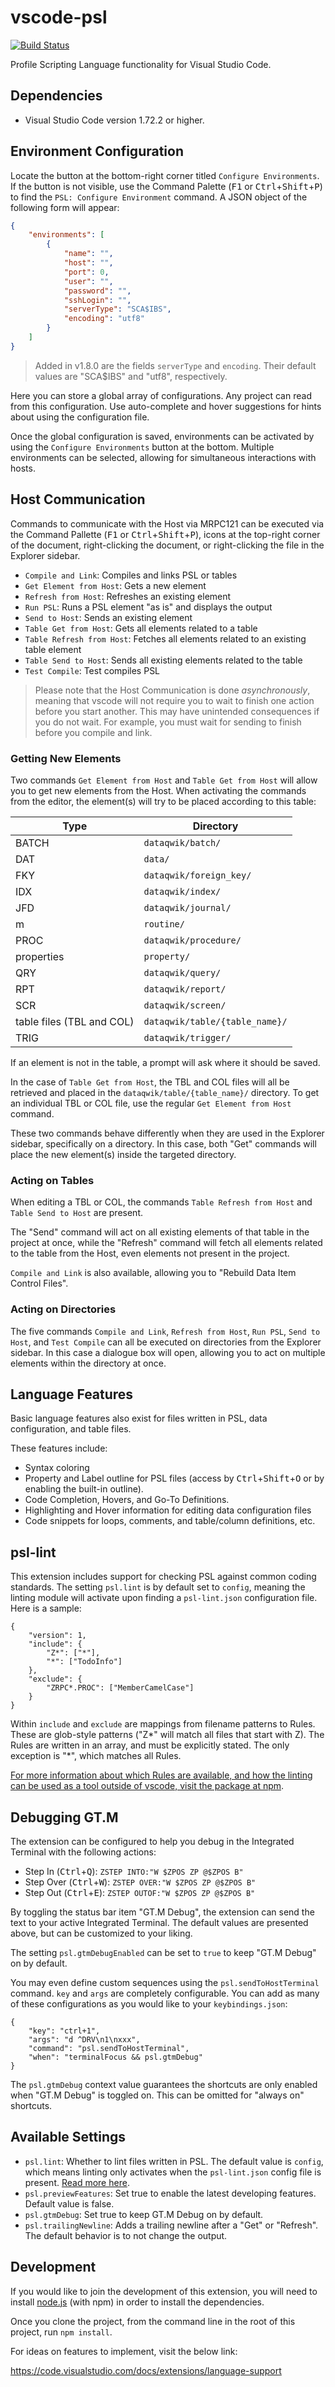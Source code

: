 # vscode-psl

[![Build Status](https://travis-ci.org/ing-bank/vscode-psl.svg?branch=master)](https://travis-ci.org/ing-bank/vscode-psl)

Profile Scripting Language functionality for Visual Studio Code.

## Dependencies

* Visual Studio Code version 1.72.2 or higher.

## Environment Configuration

Locate the button at the bottom-right corner titled `Configure Environments`. If the button is not visible, use the Command Palette (<kbd>F1</kbd> or <kbd>Ctrl</kbd>+<kbd>Shift</kbd>+<kbd>P</kbd>) to find the `PSL: Configure Environment` command. A JSON object of the following form will appear:

```json
{
    "environments": [
        {
            "name": "",
            "host": "",
            "port": 0,
            "user": "",
            "password": "",
            "sshLogin": "",
            "serverType": "SCA$IBS",
            "encoding": "utf8"
        }
    ]
}
```

> Added in v1.8.0 are the fields `serverType` and `encoding`. Their default values are "SCA$IBS" and "utf8", respectively.

Here you can store a global array of configurations. Any project can read from this configuration. Use auto-complete and hover suggestions for hints about using the configuration file.

Once the global configuration is saved, environments can be activated by using the `Configure Environments` button at the bottom. Multiple environments can be selected, allowing for simultaneous interactions with hosts.

## Host Communication

Commands to communicate with the Host via MRPC121 can be executed via the Command Pallette (<kbd>F1</kbd> or <kbd>Ctrl</kbd>+<kbd>Shift</kbd>+<kbd>P</kbd>), icons at the top-right corner of the document, right-clicking the document, or right-clicking the file in the Explorer sidebar.

* `Compile and Link`: Compiles and links PSL or tables
* `Get Element from Host`: Gets a new element
* `Refresh from Host`: Refreshes an existing element
* `Run PSL`: Runs a PSL element "as is" and displays the output
* `Send to Host`: Sends an existing element
* `Table Get from Host`: Gets all elements related to a table
* `Table Refresh from Host`: Fetches all elements related to an existing table element
* `Table Send to Host`: Sends all existing elements related to the table
* `Test Compile`: Test compiles PSL

> Please note that the Host Communication is done *asynchronously*, meaning that vscode will not require you to wait to finish one action before you start another. This may have unintended consequences if you do not wait. For example, you must wait for sending to finish before you compile and link.

### Getting New Elements

Two commands `Get Element from Host` and `Table Get from Host` will allow you to get new elements from the Host. When activating the commands from the editor, the element(s) will try to be placed according to this table: 

|Type | Directory |
|---|---|
BATCH | `dataqwik/batch/` |
DAT | `data/` |
FKY | `dataqwik/foreign_key/` |
IDX | `dataqwik/index/` |
JFD | `dataqwik/journal/` |
m | `routine/` |
PROC | `dataqwik/procedure/` |
properties | `property/` |
QRY | `dataqwik/query/` |
RPT | `dataqwik/report/` |
SCR | `dataqwik/screen/` |
table files (TBL and COL) | `dataqwik/table/{table_name}/` |
TRIG | `dataqwik/trigger/` |

If an element is not in the table, a prompt will ask where it should be saved.

In the case of `Table Get from Host`, the TBL and COL files will all be retrieved and placed in the `dataqwik/table/{table_name}/` directory. To get an individual TBL or COL file, use the regular `Get Element from Host` command.

These two commands behave differently when they are used in the Explorer sidebar, specifically on a directory. In this case, both "Get" commands will place the new element(s) inside the targeted directory.

### Acting on Tables

When editing a TBL or COL, the commands `Table Refresh from Host` and `Table Send to Host` are present.

The "Send" command will act on all existing elements of that table in the project at once, while the "Refresh" command will fetch all elements related to the table from the Host, even elements not present in the project. 

`Compile and Link` is also available, allowing you to "Rebuild Data Item Control Files".

### Acting on Directories

The five commands `Compile and Link`, `Refresh from Host`, `Run PSL`, `Send to Host`, and `Test Compile` can all be executed on directories from the Explorer sidebar. In this case a dialogue box will open, allowing you to act on multiple elements within the directory at once.

## Language Features

Basic language features also exist for files written in PSL, data configuration, and table files.

These features include:

* Syntax coloring
* Property and Label outline for PSL files (access by <kbd>Ctrl</kbd>+<kbd>Shift</kbd>+<kbd>O</kbd> or by enabling the built-in outline).
* Code Completion, Hovers, and Go-To Definitions.
* Highlighting and Hover information for editing data configuration files
* Code snippets for loops, comments, and table/column definitions, etc.

## psl-lint

This extension includes support for checking PSL against common coding standards. The setting `psl.lint` is by default set to `config`, meaning the linting module will activate upon finding a `psl-lint.json` configuration file. Here is a sample:

```
{
    "version": 1,
    "include": {
        "Z*": ["*"],
        "*": ["TodoInfo"]
    },
    "exclude": {
        "ZRPC*.PROC": ["MemberCamelCase"]
    }
}
```

Within `include` and `exclude` are mappings from filename patterns to Rules. These are glob-style patterns ("Z*" will match all files that start with Z). The Rules are written in an array, and must be explicitly stated. The only exception is "*", which matches all Rules.

[For more information about which Rules are available, and how the linting can be used as a tool outside of vscode, visit the package at npm](https://www.npmjs.com/package/psl-lint).

## Debugging GT.M

The extension can be configured to help you debug in the Integrated Terminal with the following actions:

* Step In (<kbd>Ctrl</kbd>+<kbd>Q</kbd>): `ZSTEP INTO:"W $ZPOS ZP @$ZPOS B"`
* Step Over (<kbd>Ctrl</kbd>+<kbd>W</kbd>): `ZSTEP OVER:"W $ZPOS ZP @$ZPOS B"`
* Step Out (<kbd>Ctrl</kbd>+<kbd>E</kbd>): `ZSTEP OUTOF:"W $ZPOS ZP @$ZPOS B"`

By toggling the status bar item "GT.M Debug", the extension can send the text to your active Integrated Terminal. The default values are presented above, but can be customized to your liking.

The setting `psl.gtmDebugEnabled` can be set to `true` to keep "GT.M Debug" on by default.

You may even define custom sequences using the `psl.sendToHostTerminal` command. `key` and `args` are completely configurable. You can add as many of these configurations as you would like to your `keybindings.json`:

```
{
    "key": "ctrl+1",
    "args": "d ^DRV\n1\nxxx",
    "command": "psl.sendToHostTerminal",
    "when": "terminalFocus && psl.gtmDebug"
}
```

The `psl.gtmDebug` context value guarantees the shortcuts are only enabled when "GT.M Debug" is toggled on. This can be omitted for "always on" shortcuts.

## Available Settings

* `psl.lint`: Whether to lint files written in PSL. The default value is `config`, which means linting only activates when the `psl-lint.json` config file is present. [Read more here](#psl-lint).
* `psl.previewFeatures`: Set true to enable the latest developing features. Default value is false.
* `psl.gtmDebug`: Set true to keep GT.M Debug on by default.
* `psl.trailingNewline`: Adds a trailing newline after a "Get" or "Refresh". The default behavior is to not change the output.

## Development

If you would like to join the development of this extension, you will need to install [node.js](https://nodejs.org/en/) (with npm) in order to install the dependencies.

Once you clone the project, from the command line in the root of this project, run `npm install`.

For ideas on features to implement, visit the below link:

https://code.visualstudio.com/docs/extensions/language-support
